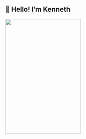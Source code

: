 <b><h2><Left>👋 Hello! I’m Kenneth</Left></h2></b><right>
<img src="https://github.com/user-attachments/assets/23135f6f-6cc4-4324-97bb-4dc56fe3d347" 
     width="239" 
     height="359" /></right>


